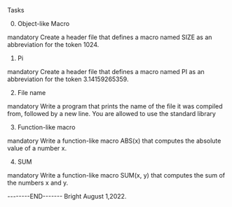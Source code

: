 Tasks

0. Object-like Macro

mandatory
Create a header file that defines a macro named SIZE as an abbreviation for the token 1024.

1. Pi

mandatory
Create a header file that defines a macro named PI as an abbreviation for the token 3.14159265359.

2. File name

mandatory
Write a program that prints the name of the file it was compiled from, followed by a new line.
You are allowed to use the standard library

3. Function-like macro

mandatory
Write a function-like macro ABS(x) that computes the absolute value of a number x.

4. SUM

mandatory
Write a function-like macro SUM(x, y) that computes the sum of the numbers x and y.

--------END------- Bright August 1,2022.
